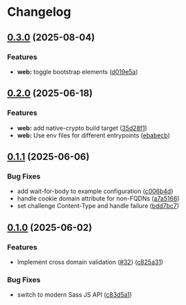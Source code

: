 # Changelog

## [0.3.0](https://github.com/DropMorePackets/berghain/compare/v0.2.0...v0.3.0) (2025-08-04)


### Features

* **web:** toggle bootstrap elements ([d019e5a](https://github.com/DropMorePackets/berghain/commit/d019e5adcd4b1861d0848009f0406eee467fb8c4))

## [0.2.0](https://github.com/DropMorePackets/berghain/compare/v0.1.1...v0.2.0) (2025-06-18)


### Features

* **web:** add native-crypto build target ([35d28f1](https://github.com/DropMorePackets/berghain/commit/35d28f1f64131d9e719d3c6368daed15303b2c54))
* **web:** Use env files for different entrypoints ([ebabecb](https://github.com/DropMorePackets/berghain/commit/ebabecb6def2b6858b88a7b5178abed0defef3e8))

## [0.1.1](https://github.com/DropMorePackets/berghain/compare/v0.1.0...v0.1.1) (2025-06-06)


### Bug Fixes

* add wait-for-body to example configuration ([c006b4d](https://github.com/DropMorePackets/berghain/commit/c006b4d0f3d4590c30b8bdb9bee8f5dae3ef033b))
* handle cookie domain attribute for non-FQDNs ([a7a5166](https://github.com/DropMorePackets/berghain/commit/a7a51660dd42866dc708333b14bf19519a4c70fa))
* set challenge Content-Type and handle failure ([bdd7bc7](https://github.com/DropMorePackets/berghain/commit/bdd7bc72f77dbfc245992c0df8b6dbb7e3f6ce00))

## [0.1.0](https://github.com/DropMorePackets/berghain/compare/v0.0.1...v0.1.0) (2025-06-02)


### Features

* Implement cross domain validation ([#32](https://github.com/DropMorePackets/berghain/issues/32)) ([c825a31](https://github.com/DropMorePackets/berghain/commit/c825a31587744c0146af88c3d068f16f69853609))


### Bug Fixes

* switch to modern Sass JS API ([c83d5a1](https://github.com/DropMorePackets/berghain/commit/c83d5a1e103128de832423318a17dea697ee414d))
